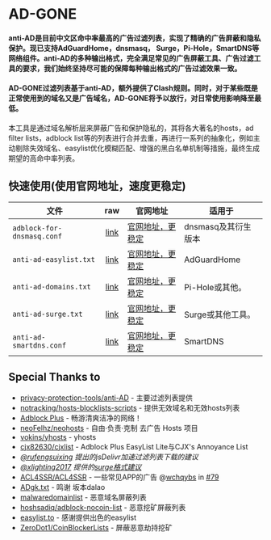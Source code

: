# AD-GONE

#### anti-AD是目前中文区命中率最高的广告过滤列表，实现了精确的广告屏蔽和隐私保护。现已支持AdGuardHome，dnsmasq， Surge，Pi-Hole，SmartDNS等网络组件。anti-AD的多种输出格式，完全满足常见的广告屏蔽工具、广告过滤工具的要求，我们始终坚持尽可能的保障每种输出格式的广告过滤效果一致。

#### AD-GONE过滤列表基于anti-AD，额外提供了Clash规则。同时，对于某些既是正常使用到的域名又是广告域名，AD-GONE将予以放行，对日常使用影响降至最低。

本工具是通过域名解析层来屏蔽广告和保护隐私的，其将各大著名的hosts，ad filter lists，adblock list等的列表进行合并去重，再进行一系列的抽象化，例如主动剔除失效域名、easylist优化模糊匹配、增强的黑白名单机制等措施，最终生成期望的高命中率列表。

## 快速使用(使用官网地址，速度更稳定)

| 文件 	| raw 	| 官网地址 	| 适用于 	|
| --------------------------------	|:------------------:	| ----------------	|---------------------------------------------	|
| `adblock-for-dnsmasq.conf` 	| [link](https://raw.githubusercontent.com/privacy-protection-tools/anti-AD/master/adblock-for-dnsmasq.conf) 	| [官网地址，更稳定](https://anti-ad.net/anti-ad-for-dnsmasq.conf) 	| dnsmasq及其衍生版本 	|
| `anti-ad-easylist.txt` 	| [link](https://raw.githubusercontent.com/privacy-protection-tools/anti-AD/master/anti-ad-easylist.txt) 	| [官网地址，更稳定](https://anti-ad.net/easylist.txt)	| AdGuardHome 	|
| `anti-ad-domains.txt` 	| [link](https://raw.githubusercontent.com/privacy-protection-tools/anti-AD/master/anti-ad-domains.txt) 	| [官网地址，更稳定](https://anti-ad.net/domains.txt)	| Pi-Hole或其他。 	|
| `anti-ad-surge.txt` 	| [link](https://raw.githubusercontent.com/privacy-protection-tools/anti-AD/master/anti-ad-surge.txt) 	| [官网地址，更稳定](https://anti-ad.net/surge.txt)	| Surge或其他工具。 	|
| `anti-ad-smartdns.conf` 	| [link](https://raw.githubusercontent.com/privacy-protection-tools/anti-AD/master/anti-ad-smartdns.conf) 	| [官网地址，更稳定](https://anti-ad.net/anti-ad-for-smartdns.conf) | SmartDNS 	|



## Special Thanks to

- [privacy-protection-tools/anti-AD](https://github.com/privacy-protection-tools/anti-AD) - 主要过滤列表提供
- [notracking/hosts-blocklists-scripts](https://github.com/notracking/hosts-blocklists-scripts) - 提供无效域名和无效hosts列表
- [Adblock Plus](https://adblockplus.org/) - 畅游清爽洁净的网络！
- [neoFelhz/neohosts](https://github.com/neoFelhz/neohosts) - 自由·负责·克制 去广告 Hosts 项目
- [vokins/yhosts](https://github.com/vokins/yhosts) - yhosts
- [cjx82630/cjxlist](https://github.com/cjx82630/cjxlist) - Adblock Plus EasyList Lite与CJX's Annoyance List
- _[@rufengsuixing](https://github.com/rufengsuixing) 提出的jsDelivr加速过滤列表下载的建议_
- _[@xlighting2017](https://github.com/xlighting2017) 提供的[surge格式建议](https://github.com/privacy-protection-tools/anti-AD/issues/29)_
- [ACL4SSR/ACL4SSR](https://github.com/ACL4SSR/ACL4SSR) - 一些常见APP的广告 @[wchqybs](https://github.com/wchqybs) in [#79](https://github.com/privacy-protection-tools/anti-AD/issues/79)
- [ADgk.txt](https://github.com/banbendalao/ADgk) - 鸣谢 坂本dalao
- [malwaredomainlist](https://www.malwaredomainlist.com/hostslist/hosts.txt) - 恶意域名屏蔽列表
- [hoshsadiq/adblock-nocoin-list](https://github.com/hoshsadiq/adblock-nocoin-list) - 恶意挖矿屏蔽列表
- [easylist.to](https://easylist.to/) - 感谢提供出色的easylist
- [ZeroDot1/CoinBlockerLists](https://gitlab.com/ZeroDot1/CoinBlockerLists) - 屏蔽恶意劫持挖矿
